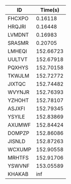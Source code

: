 |ID|Time(s)|
|-|-|
|FHCXPO|0.16118|
|HRQJRI|0.16448|
|LVMDNT|0.16983|
|SRASMR|0.20705|
|LMHEQI|152.66723|
|UULTVT|152.67918|
|PQXHYS|152.70158|
|TKWJLM|152.72772|
|JIXTQC|152.74482|
|WVYNJR|152.76393|
|YZHOHT|152.78107|
|ASJXFI|152.79345|
|YSYILE|152.83869|
|AXUMWF|152.84424|
|DOMPZP|152.86086|
|JISNLD|152.87263|
|WCXUMP|152.90558|
|MRHTFS|152.91706|
|YSWVNF|153.05589|
|KHAKAB|inf|

